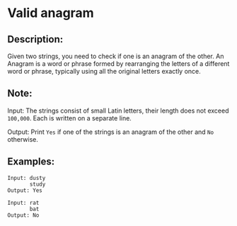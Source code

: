 # Valid anagram

## Description:

Given two strings, you need to check if one is an anagram of the other. An Anagram is a word or phrase formed by rearranging the letters of a different word or phrase, typically using all the original letters exactly once.

## Note:

Input: The strings consist of small Latin letters, their length does not exceed `100,000`. Each is written on a separate line.

Output: Print `Yes` if one of the strings is an anagram of the other and `No` otherwise.

## Examples:

```
Input: dusty
       study
Output: Yes
```
```
Input: rat
       bat
Output: No
```

